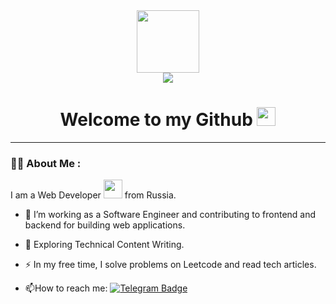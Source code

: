 <div align="center">
<div id="header" >
  <img src="https://media2.giphy.com/media/du3J3cXyzhj75IOgvA/giphy.gif?cid=6c09b9529jwys3g67fjin7s97d7be25h8e6vtwpikoaf3jzw&ep=v1_internal_gif_by_id&rid=giphy.gif" width="100"/>
</div>
<div id="badges">
  <img src="https://img.shields.io/badge/Telegram-blue?logo=telegram&logoColor=white&style=for-the-badge">
  
</div>
<div id="ghpvc">
  <img src="https://komarev.com/ghpvc/?username=Bulgaks&style=flat-square&color=blue" alt=""/>
</div>
<h1>
  Welcome to my Github
  <img src="https://media.giphy.com/media/hvRJCLFzcasrR4ia7z/giphy.gif" width="30px"/>
</h1>
</div>

---

### :man_technologist: About Me :

I am a Web Developer <img src="https://media.giphy.com/media/WUlplcMpOCEmTGBtBW/giphy.gif" width="30"> from Russia.

- :telescope: I’m working as a Software Engineer and contributing to frontend and backend for building web applications.

- :seedling: Exploring Technical Content Writing.

- :zap: In my free time, I solve problems on Leetcode and read tech articles.

- :mailbox:How to reach me: [![Telegram Badge](https://img.shields.io/badge/-Aleksei_Bulgakov-blue?style=flat&logo=Telegram&logoColor=white)](t.me/Aleksei_Bulgakov)
